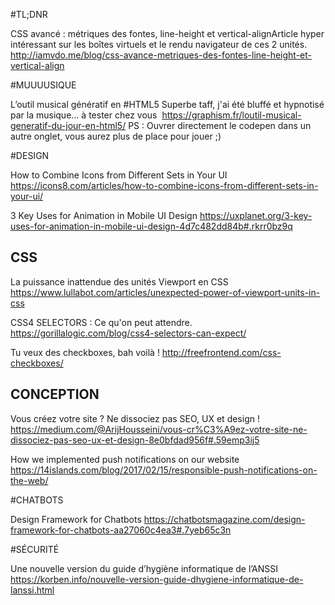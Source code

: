 #TL;DNR

CSS avancé : métriques des fontes, line-height et vertical-align
​Article hyper intéressant sur les boîtes virtuels et le rendu navigateur de ces 2 unités.​
​http://iamvdo.me/blog/css-avance-metriques-des-fontes-line-height-et-vertical-align



#​MUUUUSIQUE

L’outil musical génératif ​en #HTML5​
Superbe taff, j'ai été bluffé et hypnotisé par la musique... à tester chez vous  ​
https://graphism.fr/loutil-musical-generatif-du-jour-en-html5/ 
PS : Ouvrer directement le codepen dans un autre onglet, vous aurez plus de place pour jouer ;)
​


#DESIGN

How to Combine Icons from Different Sets in Your UI
https://icons8.com/articles/how-to-combine-icons-from-different-sets-in-your-ui/

3 Key Uses for Animation in Mobile UI Design
https://uxplanet.org/3-key-uses-for-animation-in-mobile-ui-design-4d7c482dd84b#.rkrr0bz9q



## CSS

La puissance inattendue des unités Viewport en CSS
https://www.lullabot.com/articles/unexpected-power-of-viewport-units-in-css​

CSS4 SELECTORS : Ce qu'on peut attendre.
https://gorillalogic.com/blog/css4-selectors-can-expect/

Tu veux des checkboxes​, bah voilà !​
http://freefrontend.com/css-checkboxes/



## CONCEPTION

Vous créez votre site ? Ne dissociez pas SEO, UX et design !
https://medium.com/@ArijHousseini/vous-cr%C3%A9ez-votre-site-ne-dissociez-pas-seo-ux-et-design-8e0bfdad956f#.59emp3ij5

How we implemented push notifications on our website
https://14islands.com/blog/2017/02/15/responsible-push-notifications-on-the-web/



#​CHATBOTS

Design Framework for Chatbots
https://chatbotsmagazine.com/design-framework-for-chatbots-aa27060c4ea3#.7yeb65c3n



#​SÉCURITÉ

Une nouvelle version du guide d’hygiène informatique de l’ANSSI
​https://korben.info/nouvelle-version-guide-dhygiene-informatique-de-lanssi.html